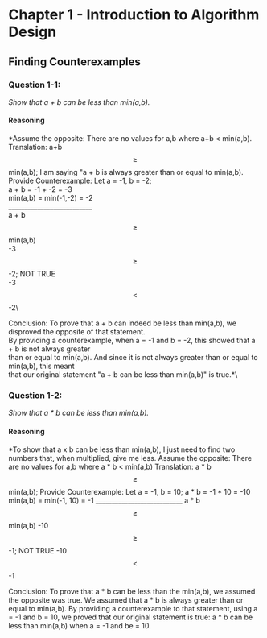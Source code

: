# Chapter 1 - Introduction to Algorithm Design

## Finding Counterexamples
### Question 1-1:
*Show that a + b can be less than min(a,b).*

#### Reasoning
*Assume the opposite:   There are no values for a,b where a+b < min(a,b).\
Translation:            a+b $$\geq$$ min(a,b); I am saying "a + b is always greater than or equal to min(a,b).\
Provide Counterexample: Let a = -1, b = -2;\
                        a + b = -1 + -2 = -3\
                        min(a,b) = min(-1,-2) = -2\
                        __________________________\
                        a + b $$\geq$$ min(a,b)\
                        -3 $$\geq$$ -2; NOT TRUE\
                        -3 $$\lt$$ -2\
                        
Conclusion:             To prove that a + b can indeed be less than min(a,b), we disproved the opposite of that statement.\
                        By providing a counterexample, when a = -1 and b = -2, this showed that a + b is not always greater\
                        than or equal to min(a,b). And since it is not always greater than or equal to min(a,b), this meant\
                        that our original statement "a + b can be less than min(a,b)" is true.*\


### Question 1-2:
*Show that a * b can be less than min(a,b).*

#### Reasoning
*To show that a x b can be less than min(a,b), I just need to find two numbers that, when multiplied, give me less.
Assume  the opposite:   There are no values for a,b where a * b < min(a,b)
Translation:            a * b $$\geq$$ min(a,b); 
Provide Counterexample: Let a = -1, b = 10;
                        a * b = -1 * 10 = -10
                        min(a,b) = min(-1, 10) = -1
                        ___________________________
                        a * b $$\geq$$ min(a,b)
                        -10 $$\geq$$ -1; NOT TRUE
                        -10 $$\lt$$ -1

Conclusion:             To prove that a * b can be less than the min(a,b), we assumed the opposite was true.
                        We assumed that a * b is always greater than or equal to min(a,b). By providing a
                        counterexample to that statement, using a = -1 and b = 10, we proved that our original
                        statement is true: a * b can be less than min(a,b) when a = -1 and be = 10.


